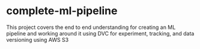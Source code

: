 # complete-ml-pipeline
This project covers the end to end understanding for creating an ML pipeline and working around it using DVC for experiment, tracking, and data versioning using AWS S3
